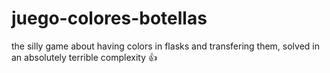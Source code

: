 # juego-colores-botellas
the silly game about having colors in flasks and transfering them, solved in an absolutely terrible complexity 👍
